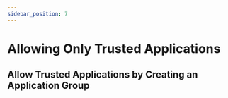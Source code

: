 ```yaml
---
sidebar_position: 7
---
```


# Allowing Only Trusted Applications

## Allow Trusted Applications by Creating an Application Group